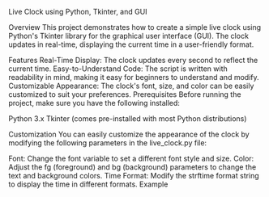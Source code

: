 Live Clock using Python, Tkinter, and GUI

Overview
This project demonstrates how to create a simple live clock using Python's Tkinter library for the graphical user interface (GUI). The clock updates in real-time, displaying the current time in a user-friendly format.

Features
Real-Time Display: The clock updates every second to reflect the current time.
Easy-to-Understand Code: The script is written with readability in mind, making it easy for beginners to understand and modify.
Customizable Appearance: The clock's font, size, and color can be easily customized to suit your preferences.
Prerequisites
Before running the project, make sure you have the following installed:

Python 3.x
Tkinter (comes pre-installed with most Python distributions)

Customization
You can easily customize the appearance of the clock by modifying the following parameters in the live_clock.py file:

Font: Change the font variable to set a different font style and size.
Color: Adjust the fg (foreground) and bg (background) parameters to change the text and background colors.
Time Format: Modify the strftime format string to display the time in different formats.
Example
